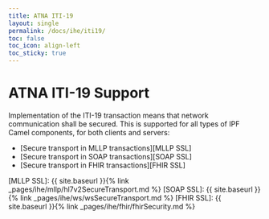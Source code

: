 ```yaml
---
title: ATNA ITI-19
layout: single
permalink: /docs/ihe/iti19/
toc: false
toc_icon: align-left
toc_sticky: true
---
```


# ATNA ITI-19 Support

Implementation of the ITI-19 transaction means that network communication shall be secured.
This is supported for all types of IPF Camel components, for both clients and servers:
* [Secure transport in MLLP transactions][MLLP SSL]
* [Secure transport in SOAP transactions][SOAP SSL]
* [Secure transport in FHIR transactions][FHIR SSL]


[MLLP SSL]: {{ site.baseurl }}{% link _pages/ihe/mllp/hl7v2SecureTransport.md %}
[SOAP SSL]: {{ site.baseurl }}{% link _pages/ihe/ws/wsSecureTransport.md %}
[FHIR SSL]: {{ site.baseurl }}{% link _pages/ihe/fhir/fhirSecurity.md %}